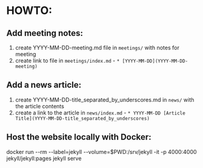 # HOWTO:

## Add meeting notes:
1. create YYYY-MM-DD-meeting.md file in `meetings/` with notes for meeting
2. create link to file in `meetings/index.md` - `* [YYYY-MM-DD](YYYY-MM-DD-meeting)`

## Add a news article:
1. create YYYY-MM-DD-title_separated_by_underscores.md in `news/` with the article contents
2. create a link to the article in `news/index.md` - `* YYYY-MM-DD [Article Title](YYYY-MM-DD-title_separated_by_underscores)`

## Host the website locally with Docker:
docker run --rm --label=jekyll --volume=$PWD:/srv/jekyll  -it -p 4000:4000 jekyll/jekyll:pages jekyll serve
